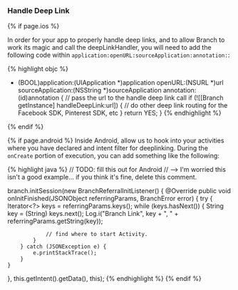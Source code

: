 ### Handle Deep Link

{% if page.ios %}

In order for your app to properly handle deep links, and to allow Branch to work its magic and call the deepLinkHandler, you will need to add the following code within `application:openURL:sourceApplication:annotation:`:

{% highlight objc %}
- (BOOL)application:(UIApplication *)application openURL:(NSURL *)url sourceApplication:(NSString *)sourceApplication annotation:(id)annotation {
  // pass the url to the handle deep link call
  if (![[Branch getInstance] handleDeepLink:url]) {
    // do other deep link routing for the Facebook SDK, Pinterest SDK, etc
  }
    return YES;
}
{% endhighlight %}

{% endif %}


{% if page.android %}
Inside Android, allow us to hook into your activities where you have declared and intent filter for deeplinking. During the `onCreate` portion of execution, you can add something like the following: 

{% highlight java %}
// TODO: fill this out for Android
// --> I'm worried this isn't a good example... if you think it's fine, delete this comment.

branch.initSession(new BranchReferralInitListener() {
	@Override
	public void onInitFinished(JSONObject referringParams, BranchError error) {
		try {
			Iterator<?> keys = referringParams.keys();
			while (keys.hasNext()) {
				String key = (String) keys.next();
				Log.i("Branch Link", key + ", " + referringParams.getString(key));
				
				// find where to start Activity.
			}
		} catch (JSONException e) {
			e.printStackTrace();
		}
	}
}, this.getIntent().getData(), this);
{% endhighlight %}
{% endif %}


